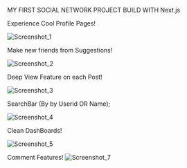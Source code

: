 MY FIRST SOCIAL NETWORK PROJECT BUILD WITH Next.js

Experience  Cool Profile Pages!

![Screenshot_1](https://user-images.githubusercontent.com/88948601/156060320-059a17b2-daca-4703-966a-e050503675da.png)


Make new friends from Suggestions!

![Screenshot_2](https://user-images.githubusercontent.com/88948601/156060538-69471c74-5790-407c-b329-61a87c96289a.png)


Deep View Feature on each Post!

![Screenshot_3](https://user-images.githubusercontent.com/88948601/156060551-3029519b-e97a-48cd-b58d-5f5b18b37161.png)


SearchBar   (By by Userid OR Name);

![Screenshot_4](https://user-images.githubusercontent.com/88948601/156060560-2beeb210-ab06-4b16-9e2a-203bcc1fe3b9.png)


Clean DashBoards!

![Screenshot_5](https://user-images.githubusercontent.com/88948601/156060567-e2f87884-b8af-48b5-a98a-29c2995b122b.png)


Comment Features!
![Screenshot_7](https://user-images.githubusercontent.com/88948601/156061691-e908f9db-396d-47fc-a784-1208ba602349.png)



